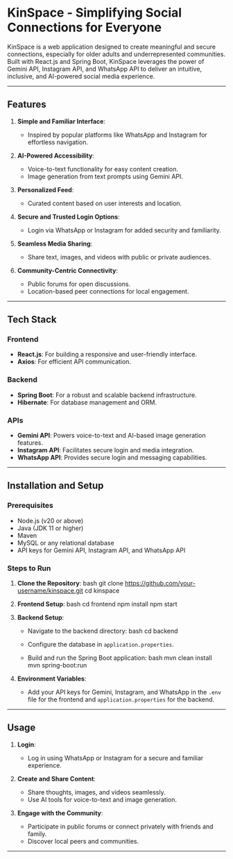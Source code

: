 # KinSpace - Simplifying Social Connections for Everyone

KinSpace is a web application designed to create meaningful and secure connections, especially for older adults and underrepresented communities. Built with React.js and Spring Boot, KinSpace leverages the power of Gemini API, Instagram API, and WhatsApp API to deliver an intuitive, inclusive, and AI-powered social media experience.

---

## Features

1. **Simple and Familiar Interface**:
   - Inspired by popular platforms like WhatsApp and Instagram for effortless navigation.

2. **AI-Powered Accessibility**:
   - Voice-to-text functionality for easy content creation.
   - Image generation from text prompts using Gemini API.

3. **Personalized Feed**:
   - Curated content based on user interests and location.

4. **Secure and Trusted Login Options**:
   - Login via WhatsApp or Instagram for added security and familiarity.

5. **Seamless Media Sharing**:
   - Share text, images, and videos with public or private audiences.

6. **Community-Centric Connectivity**:
   - Public forums for open discussions.
   - Location-based peer connections for local engagement.

---

## Tech Stack

### Frontend
- **React.js**: For building a responsive and user-friendly interface.
- **Axios**: For efficient API communication.

### Backend
- **Spring Boot**: For a robust and scalable backend infrastructure.
- **Hibernate**: For database management and ORM.

### APIs
- **Gemini API**: Powers voice-to-text and AI-based image generation features.
- **Instagram API**: Facilitates secure login and media integration.
- **WhatsApp API**: Provides secure login and messaging capabilities.

---

## Installation and Setup

### Prerequisites
- Node.js (v20 or above)
- Java (JDK 11 or higher)
- Maven
- MySQL or any relational database
- API keys for Gemini API, Instagram API, and WhatsApp API

### Steps to Run

1. **Clone the Repository**:
   bash
   git clone https://github.com/your-username/kinspace.git
   cd kinspace
   

2. **Frontend Setup**:
   bash
   cd frontend
   npm install
   npm start
   

3. **Backend Setup**:
   - Navigate to the backend directory:
     bash
     cd backend
     
   - Configure the database in `application.properties`.
   - Build and run the Spring Boot application:
     bash
     mvn clean install
     mvn spring-boot:run
     

4. **Environment Variables**:
   - Add your API keys for Gemini, Instagram, and WhatsApp in the `.env` file for the frontend and `application.properties` for the backend.

---

## Usage

1. **Login**:
   - Log in using WhatsApp or Instagram for a secure and familiar experience.

2. **Create and Share Content**:
   - Share thoughts, images, and videos seamlessly.
   - Use AI tools for voice-to-text and image generation.

3. **Engage with the Community**:
   - Participate in public forums or connect privately with friends and family.
   - Discover local peers and communities.

---





